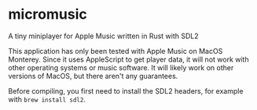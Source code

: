 # micromusic
A tiny miniplayer for Apple Music written in Rust with SDL2

This application has only been tested with Apple Music on MacOS Monterey. Since it uses AppleScript to get player data, it will not work with other operating systems or music software. It will likely work on other versions of MacOS, but there aren't any guarantees. 

Before compiling, you first need to install the SDL2 headers, for example with `brew install sdl2`.
